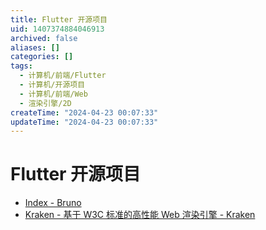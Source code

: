 ```yaml
---
title: Flutter 开源项目
uid: 1407374884046913
archived: false
aliases: []
categories: []
tags:
  - 计算机/前端/Flutter
  - 计算机/开源项目
  - 计算机/前端/Web
  - 渲染引擎/2D
createTime: "2024-04-23 00:07:33"
updateTime: "2024-04-23 00:07:33"
---
```


# Flutter 开源项目

- [Index - Bruno](https://bruno.ke.com/page/)
- [Kraken - 基于 W3C 标准的高性能 Web 渲染引擎 - Kraken](https://openkraken.com/)
